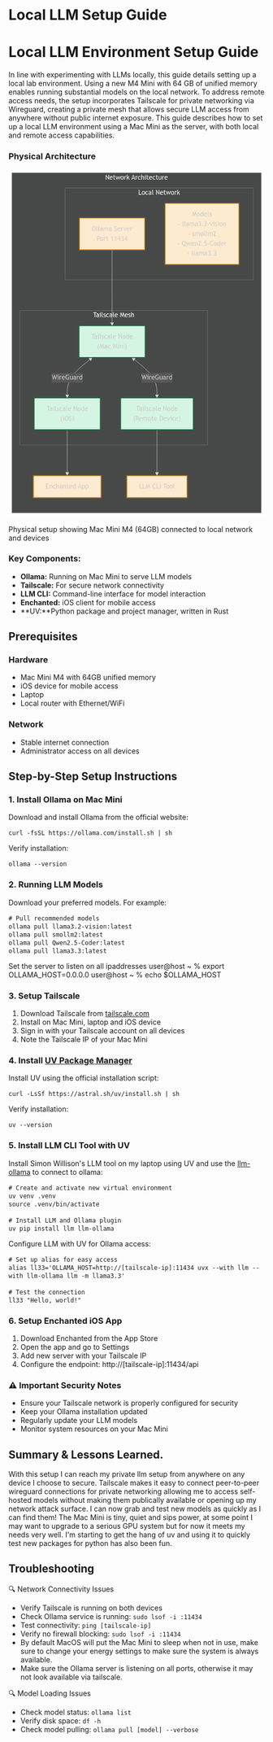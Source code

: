 # Local LLM Setup Guide 

Local LLM Environment Setup Guide
=================================

In line with experimenting with LLMs locally, this guide details setting up a local lab environment. Using a new M4 Mini with 64 GB of unified memory enables running substantial models on the local network. To address remote access needs, the setup incorporates Tailscale for private networking via Wireguard, creating a private mesh that allows secure LLM access from anywhere without public internet exposure.  This guide describes how to set up a local LLM environment using a Mac Mini as the server, with both local and remote access capabilities.

### Physical Architecture

![Physical Architecture Diagram showing Mac Mini M4, router, and devices](llm-setup.png)

Physical setup showing Mac Mini M4 (64GB) connected to local network and devices

### Key Components:

*   **Ollama:** Running on Mac Mini to serve LLM models
*   **Tailscale:** For secure network connectivity
*   **LLM CLI:** Command-line interface for model interaction
*   **Enchanted:** iOS client for mobile access
*   **UV:**Python package and project manager, written in Rust


Prerequisites
-------------

### Hardware

*   Mac Mini M4 with 64GB unified memory
*   iOS device for mobile access
*   Laptop
*   Local router with Ethernet/WiFi

### Network

*   Stable internet connection
*   Administrator access on all devices


Step-by-Step Setup Instructions
-------------------------------

### 1\. Install Ollama on Mac Mini

Download and install Ollama from the official website:

    curl -fsSL https://ollama.com/install.sh | sh

Verify installation:

    ollama --version

### 2\. Running LLM Models

Download your preferred models. For example:

    # Pull recommended models
    ollama pull llama3.2-vision:latest
    ollama pull smollm2:latest
    ollama pull Qwen2.5-Coder:latest
    ollama pull llama3.3:latest

Set the server to listen on all ipaddresses
    user@host ~ % export OLLAMA_HOST=0.0.0.0
    user@host ~ % echo $OLLAMA_HOST

### 3\. Setup Tailscale

1.  Download Tailscale from [tailscale.com](https://tailscale.com/download)
2.  Install on Mac Mini, laptop and iOS device
3.  Sign in with your Tailscale account on all devices
4.  Note the Tailscale IP of your Mac Mini


### 4\. Install [UV Package Manager](https://astral.sh/blog/uv)

Install UV using the official installation script:

    curl -LsSf https://astral.sh/uv/install.sh | sh

Verify installation:

    uv --version

### 5\. Install LLM CLI Tool with UV

Install Simon Willison's LLM tool on my laptop using UV and use the [llm-ollama](https://github.com/taketwo/llm-ollama) to connect to ollama:

    # Create and activate new virtual environment
    uv venv .venv
    source .venv/bin/activate
    
    # Install LLM and Ollama plugin
    uv pip install llm llm-ollama

Configure LLM with UV for Ollama access:

    # Set up alias for easy access
    alias ll33='OLLAMA_HOST=http://[tailscale-ip]:11434 uvx --with llm --with llm-ollama llm -m llama3.3'
    
    # Test the connection
    ll33 "Hello, world!"

### 6\. Setup Enchanted iOS App

1.  Download Enchanted from the App Store
2.  Open the app and go to Settings
3.  Add new server with your Tailscale IP
4.  Configure the endpoint: http://\[tailscale-ip\]:11434/api

### ⚠️ Important Security Notes

*   Ensure your Tailscale network is properly configured for security
*   Keep your Ollama installation updated
*   Regularly update your LLM models
*   Monitor system resources on your Mac Mini

Summary & Lessons Learned.
--------------------------

With this setup I can reach my private llm setup from anywhere on any device I choose to secure. Tailscale makes it easy to connect peer-to-peer wireguard connections for private networking allowing me to access self-hosted models without making them publically available or opening up my network attack surface. I can now grab and test new models as quickly as I can find them! The Mac Mini is tiny, quiet and sips power, at some point I may want to upgrade to a serious GPU system but for now it meets my needs very well. I'm starting to get the hang of uv and using it to quickly test new packages for python has also been fun.

Troubleshooting
---------------

🔍 Network Connectivity Issues

*   Verify Tailscale is running on both devices
*   Check Ollama service is running: `sudo lsof -i :11434`
*   Test connectivity: `ping [tailscale-ip]`
*   Verify no firewall blocking: `sudo lsof -i :11434`
*   By default MacOS will put the Mac Mini to sleep when not in use, make sure to change your energy settings to make sure the system is always available.
*   Make sure the Ollama server is listening on all ports, otherwise it may not look available via tailscale.

🔍 Model Loading Issues

*   Check model status: `ollama list`
*   Verify disk space: `df -h`
*   Check model pulling: `ollama pull [model] --verbose`

